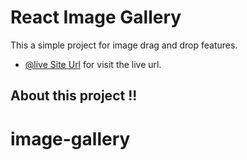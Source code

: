 # React Image Gallery

This a simple project for image drag and drop features.

- [@live Site Url](https://image-gallery-drag-drop.netlify.app/) for visit the live url.

## About this project !!


# image-gallery
